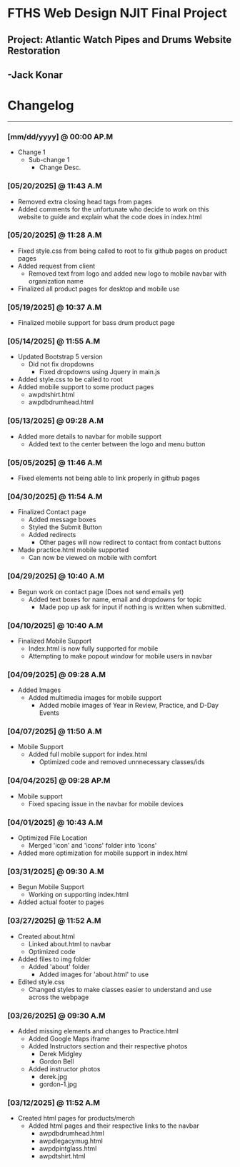 # FTHS Web Design NJIT Final Project  
## Project: Atlantic Watch Pipes and Drums Website Restoration
## -Jack Konar  

# Changelog
---
### [mm/dd/yyyy] @ 00:00 AP.M
- Change 1
    - Sub-change 1
        - Change Desc.

### [05/20/2025] @ 11:43 A.M
- Removed extra closing head tags from pages
- Added comments for the unfortunate who decide to work on this website to guide and explain what the code does in index.html

### [05/20/2025] @ 11:28 A.M
- Fixed style.css from being called to root to fix github pages on product pages
- Added request from client
    - Removed text from logo and added new logo to mobile navbar with organization name
- Finalized all product pages for desktop and mobile use

### [05/19/2025] @ 10:37 A.M
- Finalized mobile support for bass drum product page

### [05/14/2025] @ 11:55 A.M
- Updated Bootstrap 5 version
    - Did not fix dropdowns
        - Fixed dropdowns using Jquery in main.js
- Added style.css to be called to root
- Added mobile support to some product pages
    - awpdtshirt.html
    - awpdbdrumhead.html

### [05/13/2025] @ 09:28 A.M
- Added more details to navbar for mobile support
    - Added text to the center between the logo and menu button

### [05/05/2025] @ 11:46 A.M
- Fixed elements not being able to link properly in github pages

### [04/30/2025] @ 11:54 A.M
- Finalized Contact page
    - Added message boxes
    - Styled the Submit Button
    - Added redirects
        - Other pages will now redirect to contact from contact buttons
- Made practice.html mobile supported
    - Can now be viewed on mobile with comfort

### [04/29/2025] @ 10:40 A.M
- Begun work on contact page (Does not send emails yet)
    - Added text boxes for name, email and dropdowns for topic
        - Made pop up ask for input if nothing is written when submitted.

### [04/10/2025] @ 10:40 A.M
- Finalized Mobile Support
    - Index.html is now fully supported for mobile
    - Attempting to make popout window for mobile users in navbar

### [04/09/2025] @ 09:28 A.M
- Added Images
    - Added multimedia images for mobile support
        - Added mobile images of Year in Review, Practice, and D-Day Events

### [04/07/2025] @ 11:50 A.M
- Mobile Support
    - Added full mobile support for index.html
        - Optimized code and removed unnnecessary classes/ids

### [04/04/2025] @ 09:28 AP.M
- Mobile support
    - Fixed spacing issue in the navbar for mobile devices

### [04/01/2025] @ 10:43 A.M
- Optimized File Location
    - Merged 'icon' and 'icons' folder into 'icons'
- Added more optimization for mobile support in index.html

### [03/31/2025] @ 09:30 A.M
- Begun Mobile Support
    - Working on supporting index.html
- Added actual footer to pages

### [03/27/2025] @ 11:52 A.M
- Created about.html
    - Linked about.html to navbar
    - Optimized code
- Added files to img folder
    - Added 'about' folder
        - Added images for 'about.html' to use
- Edited style.css
    - Changed styles to make classes easier to understand and use across the webpage

### [03/26/2025] @ 09:30 A.M
- Added missing elements and changes to Practice.html
    - Added Google Maps iframe
    - Added Instructors section and their respective photos
        - Derek Midgley
        - Gordon Bell
    - Added instructor photos
        - derek.jpg
        - gordon-1.jpg

### [03/12/2025] @ 11:52 A.M
- Created html pages for products/merch
    - Added html pages and their respective links to the navbar
        - awpdbdrumhead.html
        - awpdlegacymug.html
        - awpdpintglass.html
        - awpdtshirt.html
